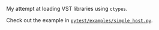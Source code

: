 My attempt at loading VST libraries using `ctypes`.

Check out the example in [`pytest/examples/simple_host.py`][1].

[1]: pytest/examples/simple_host.py
